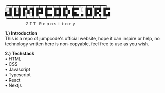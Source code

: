     ╭━━┳━━┳━━┳━━┳━━┳━━┳━━┳━━┳━━┳━━┳━━┳━━┳━━┳━━┳━━╮
    ░░█ █░█ █▀▄▀█ █▀█ █▀▀ █▀█ █▀▄ █▀▀ ░ █▀█ █▀█ █▀▀
    █▄█ █▄█ █░▀░█ █▀▀ █▄▄ █▄█ █▄▀ ██▄ ▄ █▄█ █▀▄ █▄█
    ╰━━┻━━┻━━┻━━┻━━┻━━┻━━┻━━┻━━┻━━┻━━┻━━┻━━┻━━┻━━╯
             ＧＩＴ Ｒｅｐｏｓｉｔｏｒｙ

<b>1.) Introduction</b> </br>
    This is a repo of jumpcode's official website, hope it can inspire or help, no technology written here is non-copyable, feel free to use as you wish.

<b>2.) Techstack</b> </br>
    • HTML</br>
    • CSS</br>
    • Javascript</br>
    • Typescript</br>
    • React</br>
    • Nextjs</br>